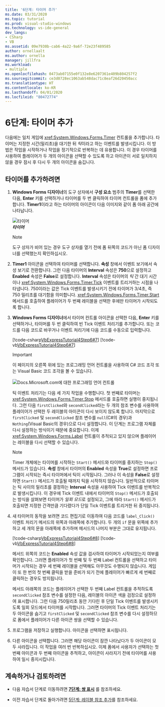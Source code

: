 ```yaml
---
title: '6단계: 타이머 추가'
ms.date: 03/31/2020
ms.topic: tutorial
ms.prod: visual-studio-windows
ms.technology: vs-ide-general
dev_langs:
- CSharp
- VB
ms.assetid: 09e7930b-cab6-4a22-9a6f-72e23f489585
author: ornellaalt
ms.author: ornella
manager: jillfra
ms.workload:
- multiple
ms.openlocfilehash: 0473ab07155e0f132e8e6207361e409b804257f2
ms.sourcegitcommit: ce3d0728ec1063ab548dac71c8eaf26d20450acc
ms.translationtype: HT
ms.contentlocale: ko-KR
ms.lasthandoff: 04/01/2020
ms.locfileid: "80472774"
---
```

# <a name="step-6-add-a-timer"></a>6단계: 타이머 추가
다음에는 일치 게임에 <xref:System.Windows.Forms.Timer> 컨트롤을 추가합니다. 타이머는 지정한 시간(밀리초)을 대기한 뒤 *틱*이라고 하는 이벤트를 발생시킵니다. 이 방법은 작업을 시작하거나 작업을 정기적으로 반복하는 데 유용합니다. 이 경우 타이머를 사용하여 플레이어가 두 개의 아이콘을 선택할 수 있도록 하고 아이콘이 서로 일치하지 않을 경우 잠시 후 다시 두 개의 아이콘을 숨깁니다.

## <a name="to-add-a-timer"></a>타이머를 추가하려면

1. **Windows Forms 디자이너**의 도구 상자에서 **구성 요소** 범주의 **Timer**를 선택한 다음, **Enter** 키를 선택하거나 타이머를 두 번 클릭하여 타이머 컨트롤을 폼에 추가합니다. **Timer1**이라고 하는 타이머의 아이콘이 다음 이미지와 같이 폼 아래 공간에 나타납니다.

     ![타이머](../ide/media/express_timer.png)<br/>
***타이머***

    > [!NOTE]
    > 도구 상자가 비어 있는 경우 도구 상자를 열기 전에 폼 뒤쪽의 코드가 아닌 폼 디자이너를 선택했는지 확인하십시오.

2. **Timer1** 아이콘을 선택하여 타이머를 선택합니다. **속성** 창에서 이벤트 보기에서 속성 보기로 전환합니다. 그런 다음 타이머의 **Interval** 속성은 **750**으로 설정하고 **Enabled** 속성은 **False**로 설정합니다. **Interval** 속성은 타이머의 *틱* 간 대기 시간이나 <xref:System.Windows.Forms.Timer.Tick> 이벤트를 트리거하는 시점을 나타냅니다. 750이라는 값은 Tick 이벤트를 발생시키기 전에 타이머가 3/4초, 즉 750 밀리초를 대기함을 의미합니다. <xref:System.Windows.Forms.Timer.Start> 메서드를 호출하여 플레이어가 두 번째 레이블을 선택한 후에만 타이머가 시작되도록 합니다.

3. **Windows Forms 디자이너**에서 타이머 컨트롤 아이콘을 선택한 다음, **Enter** 키를 선택하거나, 타이머를 두 번 클릭하여 빈 Tick 이벤트 처리기를 추가합니다. 또는 코드를 다음 코드로 바꾸거나 이벤트 처리기에 다음 코드를 수동으로 입력합니다.

     [!code-csharp[VbExpressTutorial4Step6#7](../ide/codesnippet/CSharp/step-6-add-a-timer_1.cs)]
     [!code-vb[VbExpressTutorial4Step6#7](../ide/codesnippet/VisualBasic/step-6-add-a-timer_1.vb)]

      > [!IMPORTANT]
      > 이 페이지의 오른쪽 위에 있는 프로그래밍 언어 컨트롤을 사용하여 C# 코드 조각 또는 Visual Basic 코드 조각을 볼 수 있습니다.<br><br>![Docs.Microsoft.com에 대한 프로그래밍 언어 컨트롤](../ide/media/docs-programming-language-control.png)

     틱 이벤트 처리기는 다음 세 가지 작업을 수행합니다. 첫 번째로 타이머는 <xref:System.Windows.Forms.Timer.Stop> 메서드를 호출하면 실행이 중지됩니다. 그런 다음 `firstClicked`와 `secondClicked`라는 두 개의 참조 변수를 사용하여 플레이어가 선택한 두 레이블의 아이콘이 다시 보이지 않도록 합니다. 마지막으로 `firstClicked` 및 `secondClicked` 참조 변수를 `null`(C#의 경우)과 `Nothing`(Visual Basic의 경우)으로 다시 설정합니다. 이 단계는 프로그램 자체를 다시 설정하는 방식이기 때문에 중요합니다. 이제 <xref:System.Windows.Forms.Label> 컨트롤이 추적되고 있지 않으며 플레이어는 레이블을 다시 선택할 수 있습니다.

    > [!NOTE]
    > Timer 개체에는 타이머를 시작하는 `Start()` 메서드와 타이머를 중지하는 `Stop()` 메서드가 있습니다. **속성** 창에서 타이머의 **Enabled** 속성을 **True**로 설정하면 프로그램이 시작되는 즉시 타이머에서 틱이 시작됩니다. 그러나 이 속성을 **False**로 설정하면 `Start()` 메서드가 호출될 때까지 틱을 시작하지 않습니다. 일반적으로 타이머는 틱 사이의 밀리초를 결정하는 **Interval** 속성을 사용하여 Tick 이벤트를 반복적으로 발생시킵니다. 이 경우에 Tick 이벤트 내에서 타이머의 `Stop()` 메서드가 호출되는 방식을 살펴보면 타이머가 *일회 모드*로 설정되고, 그에 따라 `Start()` 메서드가 호출되면 지정한 간격만큼 기다렸다가 단일 Tick 이벤트를 트리거한 뒤 중지됩니다.

4. 새 타이머의 동작을 보려면 코드 편집기로 이동하여 다음 코드를 `label_Click()` 이벤트 처리기 메서드의 위쪽과 아래쪽에 추가합니다. 두 개의 `if` 문을 위쪽에 추가하고 세 개의 문을 아래쪽에 추가하며 메서드의 나머지 부분은 그대로 유지됩니다.

     [!code-csharp[VbExpressTutorial4Step6#8](../ide/codesnippet/CSharp/step-6-add-a-timer_2.cs)]
     [!code-vb[VbExpressTutorial4Step6#8](../ide/codesnippet/VisualBasic/step-6-add-a-timer_2.vb)]

     메서드 위쪽의 코드는 **Enabled** 속성 값을 검사하여 타이머가 시작되었는지 여부를 확인합니다. 그러면 플레이어가 첫 번째 및 두 번째 Label 컨트롤을 선택하고 타이머가 시작되는 경우 세 번째 레이블을 선택해도 아무것도 수행되지 않습니다. 게임이 또 한 번의 첫 번째 클릭을 받을 준비가 되기 전에 플레이어가 빠르게 세 번째로 클릭하는 경우도 방지됩니다. 

     메서드 아래쪽의 코드는 플레이어가 선택한 두 번째 Label 컨트롤을 추적하도록 `secondClicked` 참조 변수를 설정한 다음, 레이블의 아이콘 색을 검정으로 설정하여 표시합니다. 그런 다음 750밀리초 동안 기다린 후 단일 Tick 이벤트를 발생시키도록 일회 모드에서 타이머를 시작합니다. 그러면 타이머의 Tick 이벤트 처리기는 두 아이콘을 숨기고 `firstClicked` 및 `secondClicked` 참조 변수를 다시 설정하므로 폼에서 플레이어가 다른 아이콘 쌍을 선택할 수 있습니다.

5. 프로그램을 저장하고 실행합니다. 아이콘을 선택하면 표시됩니다.

6. 다른 아이콘을 선택합니다. 그러면 해당 아이콘이 잠깐 나타났다가 두 아이콘이 모두 사라집니다. 이 작업을 여러 번 반복하십시오. 이제 폼에서 사용자가 선택하는 첫 번째 아이콘과 두 번째 아이콘을 추적하고, 아이콘이 사라지기 전에 타이머를 사용하여 일시 중지시킵니다.

## <a name="to-continue-or-review"></a>계속하거나 검토하려면

- 다음 자습서 단계로 이동하려면 **[7단계: 쌍 표시](../ide/step-7-keep-pairs-visible.md)** 를 참조하세요.

- 이전 자습서 단계로 돌아가려면 [5단계: 레이블 참조 추가](../ide/step-5-add-label-references.md)를 참조하세요.
